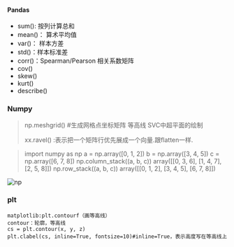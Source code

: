 #### Pandas

* sum(): 按列计算总和 
* mean()： 算术平均值
* var()： 样本方差
* std()：样本标准差
* corr()：Spearman/Pearson 相关系数矩阵
* cov()
* skew()
* kurt()
* describe()

### Numpy

>np.meshgrid() #生成网格点坐标矩阵  等高线 SVC中超平面的绘制
>
>xx.ravel()  :表示把一个矩阵行优先展成一个向量.跟flatten一样.

> import numpy as np
> a = np.array([0, 1, 2])
> b = np.array([3, 4, 5])
> c = np.array([6, 7, 8])
> np.column_stack((a, b, c))
> array([[0, 3, 6],
>        [1, 4, 7],
>        [2, 5, 8]])
> np.row_stack((a, b, c))
> array([[0, 1, 2],
>        [3, 4, 5],
>        [6, 7, 8]])

![np](https://img-blog.csdn.net/20180109095535985?watermark/2/text/aHR0cDovL2Jsb2cuY3Nkbi5uZXQvdHltYXRsYWI=/font/5a6L5L2T/fontsize/400/fill/I0JBQkFCMA==/dissolve/70/gravity/SouthEast)

### plt

```
matplotlib:plt.contourf（画等高线）
contour：轮廓，等高线
cs = plt.contour(x, y, z)
plt.clabel(cs, inline=True, fontsize=10)#inline=True，表示高度写在等高线上
```

